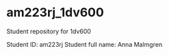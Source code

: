 # am223rj_1dv600
Student repository for 1dv600

Student ID: am223rj
Student full name: Anna Malmgren 
